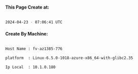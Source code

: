 
   
#### This Page Create at:

```bash

2024-04-23 - 07:06:41 UTC

```

#### Create By Machine:

```bash

Host Name : fv-az1385-776

platform  : Linux-6.5.0-1018-azure-x86_64-with-glibc2.35

Ip Local  : 10.1.0.180

```

